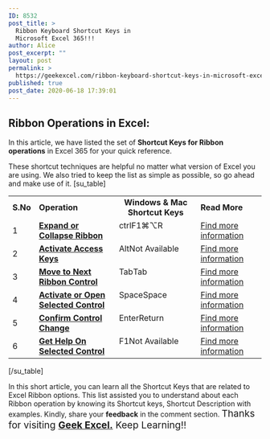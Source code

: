 ```yaml
---
ID: 8532
post_title: >
  Ribbon Keyboard Shortcut Keys in
  Microsoft Excel 365!!!
author: Alice
post_excerpt: ""
layout: post
permalink: >
  https://geekexcel.com/ribbon-keyboard-shortcut-keys-in-microsoft-excel-365/
published: true
post_date: 2020-06-18 17:39:01
---
```

<h2>Ribbon Operations in Excel:</h2>
In this article, we have listed the set of <strong>Shortcut Keys for Ribbon operations</strong> in Excel 365 for your quick reference.

These shortcut techniques are helpful no matter what version of Excel you are using. We also tried to keep the list as simple as possible, so go ahead and make use of it.
[su_table]
<table>
<tbody>
<tr>
<td><strong>S.No</strong></td>
<td><strong>Operation</strong></td>
<td style="text-align: -webkit-center;"><strong>Windows &amp; Mac Shortcut Keys</strong></td>
<td><strong>Read More</strong></td>
</tr>
<tr>
<td>1</td>
<td><a href="https://geekexcel.com/shortcut-keys-to-expand-or-collapse-ribbon-in-excel-365/"><strong>Expand or Collapse Ribbon</strong></a></td>
<td style="display: flex;"><span class="custom-table custom-table1" style="display: flex;"><span class="key-flex"><span class="win-key" style="width: 120px;"><span class="custom-span-key">ctrl</span></span>
</span><span class="key-flex"><span class="win-key"><span class="custom-span-key">F1</span></span>
</span>
</span>
<span style="display: flex;"><span class="key-flex"><span class="mac-key"><span class="custom-span-key">⌘</span></span>
</span><span class="key-flex"><span class="mac-key"><span class="custom-span-key">⌥</span></span>
</span>
</span><span class="key-flex"><span class="mac-key"><span class="custom-span-key">R</span></span>
</span></td>
<td><a href="https://geekexcel.com/shortcut-keys-to-expand-or-collapse-ribbon-in-excel-365/">Find more information</a></td>
</tr>
<tr>
<td>2</td>
<td><a href="https://geekexcel.com/shortcut-to-activate-access-keys-in-microsoft-excel-365/"><strong>Activate Access Keys</strong></a></td>
<td style="display: flex;"><span class="custom-table custom-table1" style="display: flex;"><span class="key-flex"><span class="win-key" style="width: 120px;"><span class="custom-span-key">Alt</span></span>
</span>
</span>
<span style="display: flex;"><span class="key-flex"><span class="mac-key" style="width: 180px;"><span class="custom-span-key">Not Available</span></span>
</span>
</span></td>
<td><a href="https://geekexcel.com/shortcut-to-activate-access-keys-in-microsoft-excel-365/">Find more information</a></td>
</tr>
<tr>
<td>3</td>
<td><a href="https://geekexcel.com/shortcut-to-move-to-the-next-ribbon-control-in-microsoft-excel-365/"><strong>Move to Next Ribbon Control</strong></a></td>
<td style="display: flex;"><span class="custom-table custom-table1" style="display: flex;"><span class="key-flex"><span class="win-key" style="width: 120px;"><span class="custom-span-key">Tab</span></span>
</span>
</span>
<span style="display: flex;"><span class="key-flex"><span class="mac-key" style="width: 120px;"><span class="custom-span-key">Tab</span></span>
</span>
</span></td>
<td><a href="https://geekexcel.com/shortcut-to-move-to-the-next-ribbon-control-in-microsoft-excel-365/">Find more information</a></td>
</tr>
<tr>
<td>4</td>
<td><a href="https://geekexcel.com/shortcut-to-activate-or-open-selected-control-in-excel-365/"><strong>Activate or Open Selected Control</strong></a></td>
<td style="display: flex;"><span class="custom-table custom-table1" style="display: flex;"><span class="key-flex"><span class="win-key" style="width: 120px;"><span class="custom-span-key">Space</span></span>
</span>
</span>
<span style="display: flex;"><span class="key-flex"><span class="mac-key" style="width: 120px;"><span class="custom-span-key">Space</span></span>
</span>
</span></td>
<td><a href="https://geekexcel.com/shortcut-to-activate-or-open-selected-control-in-excel-365/">Find more information</a></td>
</tr>
<tr>
<td>5</td>
<td><a href="https://geekexcel.com/shortcut-to-confirm-control-change-in-excel-365/"><strong>Confirm Control Change</strong></a></td>
<td style="display: flex;"><span class="custom-table custom-table1" style="display: flex;"><span class="key-flex"><span class="win-key" style="width: 120px;"><span class="custom-span-key">Enter</span></span>
</span>
</span>
<span style="display: flex;"><span class="key-flex"><span class="mac-key" style="width: 120px;"><span class="custom-span-key">Return</span></span>
</span>
</span></td>
<td><a href="https://geekexcel.com/shortcut-to-confirm-control-change-in-excel-365/">Find more information</a></td>
</tr>
<tr>
<td>6</td>
<td><a href="https://geekexcel.com/shortcut-to-get-help-on-selected-control-in-excel-365/"><strong>Get Help On Selected Control</strong></a></td>
<td style="display: flex;"><span class="custom-table custom-table1" style="display: flex;"><span class="key-flex"><span class="win-key" style="width: 120px;"><span class="custom-span-key">F1</span></span>
</span>
</span>
<span style="display: flex;"><span class="key-flex"><span class="mac-key" style="width: 180px;"><span class="custom-span-key">Not Available</span></span>
</span>
</span></td>
<td><a href="https://geekexcel.com/shortcut-to-get-help-on-selected-control-in-excel-365/">Find more information</a></td>
</tr>
</tbody>
</table>
[/su_table]

In this short article, you can learn all the Shortcut Keys that are related to Excel Ribbon options. This list assisted you to understand about each Ribbon operation by knowing its Shortcut keys, Shortcut Description with examples. Kindly, share your <strong>feedback</strong> in the comment section. <span style="font-size: 19px;">Thanks for visiting <strong><a href="https://geekexcel.com/">Geek Excel.</a></strong> Keep Learning!!</span>